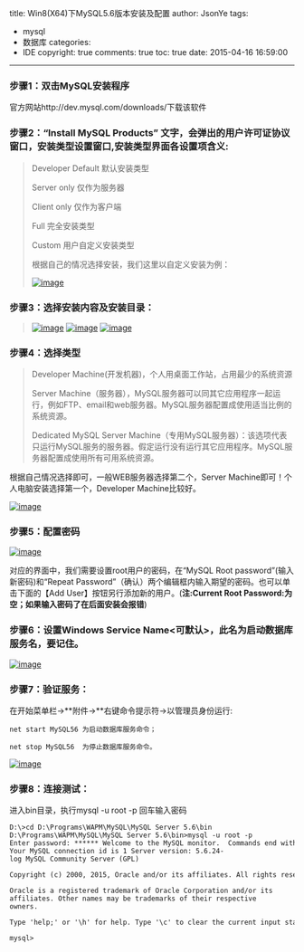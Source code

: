 title: Win8(X64)下MySQL5.6版本安装及配置
author: JsonYe
tags:
  - mysql
  - 数据库
categories:
  - IDE 
copyright: true
comments: true
toc: true
date: 2015-04-16 16:59:00
---

### 步骤1：双击MySQL安装程序

官方网站http://dev.mysql.com/downloads/下载该软件

### 步骤2：“Install MySQL Products” 文字，会弹出的用户许可证协议窗口，安装类型设置窗口,安装类型界面各设置项含义:

> Developer Default 默认安装类型
> 
> Server only 仅作为服务器
> 
> Client only 仅作为客户端
> 
> Full 完全安装类型
> 
> Custom 用户自定义安装类型
> 
> 根据自己的情况选择安装，我们这里以自定义安装为例：
> 
> [![image](http://static.oschina.net/uploads/img/201504/16165918_xBtP.png "image")](http://static.oschina.net/uploads/img/201504/16165918_FGf6.png)

### 步骤3：选择安装内容及安装目录：

> [![image](http://static.oschina.net/uploads/img/201504/16165918_xZtq.png "image")](http://static.oschina.net/uploads/img/201504/16165918_0GLM.png) [![image](http://static.oschina.net/uploads/img/201504/16165919_WpTX.png "image")](http://static.oschina.net/uploads/img/201504/16165919_YIKU.png) [![image](http://static.oschina.net/uploads/img/201504/16165919_0DmF.png "image")](http://static.oschina.net/uploads/img/201504/16165919_vrIa.png)

### 步骤4：选择类型

> Developer Machine(开发机器)，个人用桌面工作站，占用最少的系统资源
> 
> Server Machine（服务器），MySQL服务器可以同其它应用程序一起运行，例如FTP、email和web服务器。MySQL服务器配置成使用适当比例的系统资源。
> 
> Dedicated MySQL Server Machine（专用MySQL服务器）：该选项代表只运行MySQL服务的服务器。假定运行没有运行其它应用程序。MySQL服务器配置成使用所有可用系统资源。

根据自己情况选择即可，一般WEB服务器选择第二个，Server Machine即可！个人电脑安装选择第一个，Developer Machine比较好。

[![image](http://static.oschina.net/uploads/img/201504/16165920_8GEz.png "image")](http://static.oschina.net/uploads/img/201504/16165919_d9x7.png)

### 步骤5：配置密码

[![image](http://static.oschina.net/uploads/img/201504/16165920_c01w.png "image")](http://static.oschina.net/uploads/img/201504/16165920_a2cR.png)

对应的界面中，我们需要设置root用户的密码，在“MySQL Root password”(输入新密码)和“Repeat Password”（确认）两个编辑框内输入期望的密码。也可以单击下面的【Add User】按钮另行添加新的用户。(**注:Current Root Password:为空；如果输入密码了在后面安装会报错**)

### 步骤6：**设置Windows Service Name<可默认>，此名为启动数据库服务名，要记住。**

[![image](http://static.oschina.net/uploads/img/201504/16165921_A9pr.png "image")](http://static.oschina.net/uploads/img/201504/16165921_kz1L.png)

### 步骤7：验证服务：

在开始菜单栏->**附件->**右键命令提示符->以管理员身份运行:

```
net start MySQL56 为启动数据库服务命令；
```

```
net stop MySQL56  为停止数据库服务命令。
```

[![image](http://static.oschina.net/uploads/img/201504/16165921_qsYm.png "image")](http://static.oschina.net/uploads/img/201504/16165921_IAgd.png)

### 步骤8：连接测试：

进入bin目录，执行mysql -u root -p 回车输入密码

```
D:\>cd D:\Programs\WAPM\MySQL\MySQL Server 5.6\bin
D:\Programs\WAPM\MySQL\MySQL Server 5.6\bin>mysql -u root -p
Enter password: ****** Welcome to the MySQL monitor.  Commands end with ; or \g.
Your MySQL connection id is 1 Server version: 5.6.24-log MySQL Community Server (GPL)

Copyright (c) 2000, 2015, Oracle and/or its affiliates. All rights reserved.

Oracle is a registered trademark of Oracle Corporation and/or its
affiliates. Other names may be trademarks of their respective
owners.

Type 'help;' or '\h' for help. Type '\c' to clear the current input statement.

mysql>
```